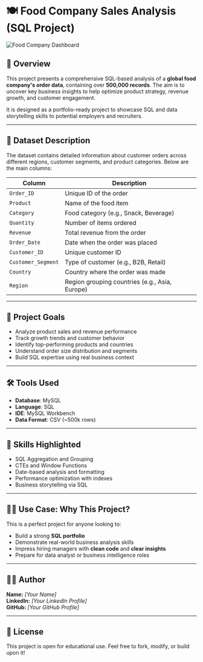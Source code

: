 # 🍽️ Food Company Sales Analysis (SQL Project)

![Food Company Dashboard](https://images.pexels.com/photos/4393661/pexels-photo-4393661.jpeg?auto=compress&cs=tinysrgb&dpr=2&h=400)

## 📌 Overview

This project presents a comprehensive SQL-based analysis of a **global food company's order data**, containing over **500,000 records**. The aim is to uncover key business insights to help optimize product strategy, revenue growth, and customer engagement.

It is designed as a portfolio-ready project to showcase SQL and data storytelling skills to potential employers and recruiters.

---

## 📂 Dataset Description

The dataset contains detailed information about customer orders across different regions, customer segments, and product categories. Below are the main columns:

| Column              | Description                                   |
|---------------------|-----------------------------------------------|
| `Order_ID`          | Unique ID of the order                        |
| `Product`           | Name of the food item                         |
| `Category`          | Food category (e.g., Snack, Beverage)         |
| `Quantity`          | Number of items ordered                       |
| `Revenue`           | Total revenue from the order                  |
| `Order_Date`        | Date when the order was placed                |
| `Customer_ID`       | Unique customer ID                            |
| `Customer_Segment`  | Type of customer (e.g., B2B, Retail)          |
| `Country`           | Country where the order was made              |
| `Region`            | Region grouping countries (e.g., Asia, Europe)|

---

## 🎯 Project Goals

- Analyze product sales and revenue performance  
- Track growth trends and customer behavior  
- Identify top-performing products and countries  
- Understand order size distribution and segments  
- Build SQL expertise using real business context

---

## 🛠️ Tools Used

- **Database**: MySQL  
- **Language**: SQL  
- **IDE**: MySQL Workbench  
- **Data Format**: CSV (~500k rows)

---

## 🧠 Skills Highlighted

- SQL Aggregation and Grouping  
- CTEs and Window Functions  
- Date-based analysis and formatting  
- Performance optimization with indexes  
- Business storytelling via SQL

---

## 🧑‍💼 Use Case: Why This Project?

This is a perfect project for anyone looking to:

- Build a strong **SQL portfolio**  
- Demonstrate real-world business analysis skills  
- Impress hiring managers with **clean code** and **clear insights**  
- Prepare for data analyst or business intelligence roles

---

## 👨‍💻 Author

**Name:** *[Your Name]*  
**LinkedIn:** *[Your LinkedIn Profile]*  
**GitHub:** *[Your GitHub Profile]*  

---

## 📄 License

This project is open for educational use. Feel free to fork, modify, or build upon it!
